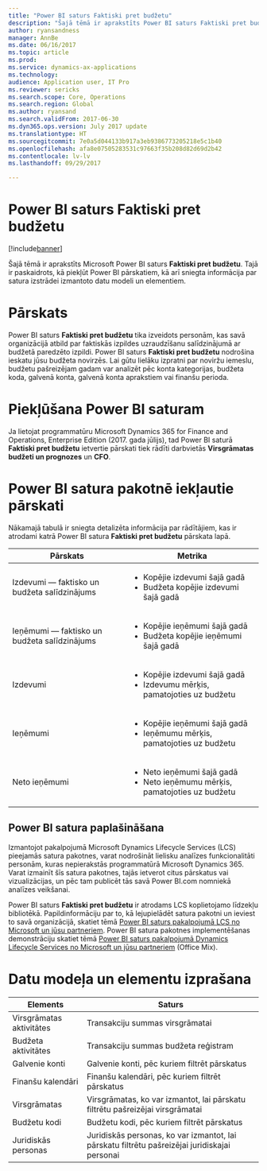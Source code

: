 ```yaml
---
title: "Power BI saturs Faktiski pret budžetu"
description: "Šajā tēmā ir aprakstīts Power BI saturs Faktiski pret budžetu. Tajā ir paskaidrots, kā piekļūt pārskatiem, kas ir iekļauti saturā, un ir sniegta informācija par satura izveidei izmantoto datu modeli un elementiem."
author: ryansandness
manager: AnnBe
ms.date: 06/16/2017
ms.topic: article
ms.prod: 
ms.service: dynamics-ax-applications
ms.technology: 
audience: Application user, IT Pro
ms.reviewer: sericks
ms.search.scope: Core, Operations
ms.search.region: Global
ms.author: ryansand
ms.search.validFrom: 2017-06-30
ms.dyn365.ops.version: July 2017 update
ms.translationtype: HT
ms.sourcegitcommit: 7e0a5d044133b917a3eb9386773205218e5c1b40
ms.openlocfilehash: afa8e07505283531c97663f35b208d82d69d2b42
ms.contentlocale: lv-lv
ms.lasthandoff: 09/29/2017

---
```


# <a name="actual-vs-budget-power-bi-content"></a>Power BI saturs Faktiski pret budžetu

[!include[banner](../includes/banner.md)]


Šajā tēmā ir aprakstīts Microsoft Power BI saturs **Faktiski pret budžetu**. Tajā ir paskaidrots, kā piekļūt Power BI pārskatiem, kā arī sniegta informācija par satura izstrādei izmantoto datu modeli un elementiem. 

# <a name="overview"></a>Pārskats

Power BI saturs **Faktiski pret budžetu** tika izveidots personām, kas savā organizācijā atbild par faktiskās izpildes uzraudzīšanu salīdzinājumā ar budžetā paredzēto izpildi. Power BI saturs **Faktiski pret budžetu** nodrošina ieskatu jūsu budžeta novirzēs. Lai gūtu lielāku izpratni par noviržu iemeslu, budžetu pašreizējam gadam var analizēt pēc konta kategorijas, budžeta koda, galvenā konta, galvenā konta aprakstiem vai finanšu perioda. 

# <a name="accessing-the-power-bi-content"></a>Piekļūšana Power BI saturam
Ja lietojat programmatūru Microsoft Dynamics 365 for Finance and Operations, Enterprise Edition (2017. gada jūlijs), tad Power BI saturā **Faktiski pret budžetu** ietvertie pārskati tiek rādīti darbvietās **Virsgrāmatas budžeti un prognozes** un **CFO**.

# <a name="reports-that-are-included-in-the-power-bi-content"></a>Power BI satura pakotnē iekļautie pārskati
Nākamajā tabulā ir sniegta detalizēta informācija par rādītājiem, kas ir atrodami katrā Power BI satura **Faktiski pret budžetu** pārskata lapā.

| Pārskats                      | Metrika |
|-----------------------------|---------|
| Izdevumi — faktisko un budžeta salīdzinājums | <ul><li>Kopējie izdevumi šajā gadā</li><li>Budžeta kopējie izdevumi šajā gadā</li></ul> |
| Ieņēmumi — faktisko un budžeta salīdzinājums  | <ul><li>Kopējie ieņēmumi šajā gadā</li><li>Budžeta kopējie ieņēmumi šajā gadā</li><ul> |
| Izdevumi                     | <ul><li>Kopējie izdevumi šajā gadā</li><li>Izdevumu mērķis, pamatojoties uz budžetu </li><ul> |
| Ieņēmumi                     | <ul><li>Kopējie ieņēmumi šajā gadā</li><li>Ieņēmumu mērķis, pamatojoties uz budžetu </li><ul> |
| Neto ieņēmumi                  | <ul><li>Neto ieņēmumi šajā gadā</li><li>Neto ieņēmumu mērķis, pamatojoties uz budžetu </li><ul> |

## <a name="extending-the-power-bi-content"></a>Power BI satura paplašināšana
Izmantojot pakalpojumā Microsoft Dynamics Lifecycle Services (LCS) pieejamās satura pakotnes, varat nodrošināt lielisku analīzes funkcionalitāti personām, kuras nepierakstās programmatūrā Microsoft Dynamics 365. Varat izmainīt šīs satura pakotnes, tajās ietverot citus pārskatus vai vizualizācijas, un pēc tam publicēt tās savā Power BI.com nomniekā analīzes veikšanai. 

Power BI saturs **Faktiski pret budžetu** ir atrodams LCS koplietojamo līdzekļu bibliotēkā. Papildinformāciju par to, kā lejupielādēt satura pakotni un ieviest to savā organizācijā, skatiet tēmā [Power BI saturs pakalpojumā LCS no Microsoft un jūsu partneriem](power-bi-content-microsoft-partners.md). Power BI satura pakotnes implementēšanas demonstrāciju skatiet tēmā [Power BI saturs pakalpojumā Dynamics Lifecycle Services no Microsoft un jūsu partneriem](https://mix.office.com/watch/9puyb1b2xs1w) (Office Mix).

# <a name="understanding-the-data-model-and-entities"></a>Datu modeļa un elementu izprašana

| Elements                    | Saturs |
|---------------------------|----------|
| Virsgrāmatas aktivitātes | Transakciju summas virsgrāmatai |
| Budžeta aktivitātes         | Transakciju summas budžeta reģistram |
| Galvenie konti             | Galvenie konti, pēc kuriem filtrēt pārskatus |
| Finanšu kalendāri          | Finanšu kalendāri, pēc kuriem filtrēt pārskatus |
| Virsgrāmatas                   | Virsgrāmatas, ko var izmantot, lai pārskatu filtrētu pašreizējai virsgrāmatai |
| Budžetu kodi              | Budžetu kodi, pēc kuriem filtrēt pārskatus |
| Juridiskās personas            | Juridiskās personas, ko var izmantot, lai pārskatu filtrētu pašreizējai juridiskajai personai |

